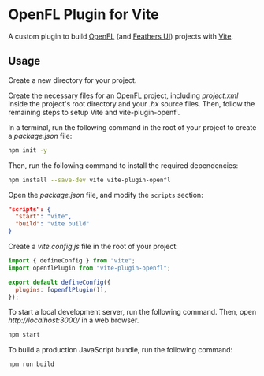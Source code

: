 # OpenFL Plugin for Vite

A custom plugin to build [OpenFL](https://openfl.org) (and [Feathers UI](https://feathersui.com/)) projects with [Vite](http://vitejs.dev).

## Usage

Create a new directory for your project.

Create the necessary files for an OpenFL project, including _project.xml_ inside the project's root directory and your _.hx_ source files. Then, follow the remaining steps to setup Vite and vite-plugin-openfl.

In a terminal, run the following command in the root of your project to create a _package.json_ file:

```sh
npm init -y
```

Then, run the following command to install the required dependencies:

```sh
npm install --save-dev vite vite-plugin-openfl
```

Open the _package.json_ file, and modify the `scripts` section:

```json
"scripts": {
  "start": "vite",
  "build": "vite build"
}
```

Create a _vite.config.js_ file in the root of your project:

```js
import { defineConfig } from "vite";
import openflPlugin from "vite-plugin-openfl";

export default defineConfig({
  plugins: [openflPlugin()],
});
```

To start a local development server, run the following command. Then, open _http://localhost:3000/_ in a web browser.

```sh
npm start
```

To build a production JavaScript bundle, run the following command:

```sh
npm run build
```
